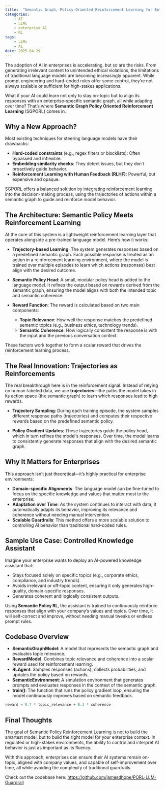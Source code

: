 ```yaml
---
title:  "Semantic Graph, Policy-Oriented Reinforcement Learning for Enterprise AI"
categories: 
    - AI
    - LLMs
    - enterprise AI
    - RL
tags: 
    - LLMs
    - AI
date: 2025-04-29
---
```


The adoption of AI in enterprises is accelerating, but so are the risks. From generating irrelevant content to unintended ethical violations, the limitations of traditional language models are becoming increasingly apparent. While prompt engineering and hard-coded rules offer some control, they’re not always scalable or sufficient for high-stakes applications.

What if your AI could learn not only to stay on-topic but to align its responses with an enterprise-specific semantic graph, all while adapting over time? That’s where **Semantic Graph Policy Oriented Reinforcement Learning** (SGPORL) comes in.

## Why a New Approach?

Most existing techniques for steering language models have their drawbacks:

- **Hard-coded constraints** (e.g., regex filters or blocklists): Often bypassed and inflexible.
- **Embedding similarity checks**: They detect issues, but they don’t proactively guide behavior.
- **Reinforcement Learning with Human Feedback (RLHF)**: Powerful, but expensive and opaque.

SGPORL offers a balanced solution by integrating reinforcement learning into the decision-making process, using the trajectories of actions within a semantic graph to guide and reinforce model behavior.

## The Architecture: Semantic Policy Meets Reinforcement Learning

At the core of this system is a lightweight reinforcement learning layer that operates alongside a pre-trained language model. Here’s how it works:

- **Trajectory-based Learning**: The system generates responses based on a predefined semantic graph. Each possible response is treated as an action in a reinforcement learning environment, where the model is trained over multiple episodes to learn which actions (responses) best align with the desired outcome.
  
- **Semantic Policy Head**: A small, modular policy head is added to the language model. It refines the output based on rewards derived from the semantic graph, ensuring the model aligns with both the intended topic and semantic coherence.

- **Reward Function**: The reward is calculated based on two main components:
  - **Topic Relevance**: How well the response matches the predefined semantic topics (e.g., business ethics, technology trends).
  - **Semantic Coherence**: How logically consistent the response is with the input and the previous conversation context.

These factors work together to form a scalar reward that drives the reinforcement learning process.

## The Real Innovation: Trajectories as Reinforcements

The real breakthrough here is in the reinforcement signal. Instead of relying on human-labeled data, we use **trajectories**—the paths the model takes in its action space (the semantic graph) to learn which responses lead to high rewards.

- **Trajectory Sampling**: During each training episode, the system samples different response paths (trajectories) and computes their respective rewards based on the predefined semantic policy.
  
- **Policy Gradient Updates**: These trajectories guide the policy head, which in turn refines the model’s responses. Over time, the model learns to consistently generate responses that align with the desired semantic graph.

## Why It Matters for Enterprises

This approach isn’t just theoretical—it’s highly practical for enterprise environments:

- **Domain-specific Alignments**: The language model can be fine-tuned to focus on the specific knowledge and values that matter most to the enterprise.
- **Adaptation over Time**: As the system continues to interact with data, it automatically adapts its behavior, improving its relevance and coherence without needing manual intervention.
- **Scalable Guardrails**: This method offers a more scalable solution to controlling AI behavior than traditional hard-coded rules.

## Sample Use Case: Controlled Knowledge Assistant

Imagine your enterprise wants to deploy an AI-powered knowledge assistant that:

- Stays focused solely on specific topics (e.g., corporate ethics, compliance, and industry trends).
- Avoids irrelevant or off-topic content, ensuring it only generates high-quality, domain-specific responses.
- Generates coherent and logically consistent outputs.

Using **Semantic Policy RL**, the assistant is trained to continuously reinforce responses that align with your company’s values and topics. Over time, it will self-correct and improve, without needing manual tweaks or endless prompt rules.

## Codebase Overview

- **SemanticGraphModel**: A model that represents the semantic graph and evaluates topic relevance.
- **RewardModel**: Combines topic relevance and coherence into a scalar reward used for reinforcement learning.
- **RLAgent**: Samples responses (actions), collects probabilities, and updates the policy based on rewards.
- **SemanticEnvironment**: A simulation environment that generates prompts and evaluates responses in the context of the semantic graph.
- **train()**: The function that runs the policy gradient loop, ensuring the model continuously improves based on semantic feedback.

```python
reward = 0.7 * topic_relevance + 0.3 * coherence
```

## Final Thoughts

The goal of Semantic Policy Reinforcement Learning is not to build the smartest model, but to build the right model for your enterprise context. In regulated or high-stakes environments, the ability to control and interpret AI behavior is just as important as its fluency.

With this approach, enterprises can ensure their AI systems remain on-topic, aligned with company values, and capable of self-improvement over time, all while avoiding the complexity of traditional guardrails.

Check out the codebase here: https://github.com/jamesdhope/PORL-LLM-Guardrail